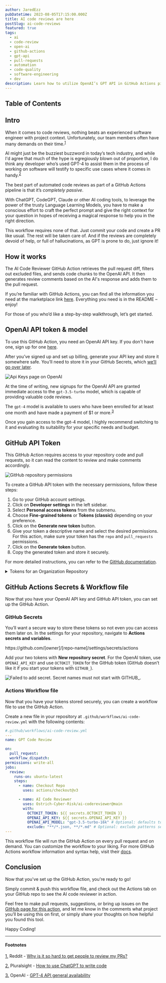 ```yaml
---
author: JaredEzz
pubDatetime: 2023-08-05T17:15:00.000Z
title: AI code reviews are here
postSlug: ai-code-reviews
featured: true
tags:
  - ai
  - code-review
  - open-ai
  - github-actions
  - gpt-api
  - pull-requests
  - automation
  - code-quality
  - software-engineering
  - dev
description: Learn how to utilize OpenAI’s GPT API in GitHub Actions pipelines to review your pull requests
---
```


## Table of Contents
## Intro
When it comes to code reviews, nothing beats an experienced software engineer with project context. Unfortunately, our team members often have many demands on their time.<sup>[1](#footnotes)</sup>

AI might just be the buzziest buzzword in today’s tech industry, and while I'd agree that much of the hype is egregiously blown out of proportion, I do think  any developer who’s used GPT-4 to assist them in the process of working on software will testify to specific use cases where it comes in handy.<sup>[2](#footnotes)</sup>

The best part of automated code reviews as part of a GitHub Actions pipeline is that it’s *completely passive*. 

With ChatGPT, CodeGPT, Claude or other AI coding tools, to leverage the power of the trusty Language Learning Models, you have to make a conscious effort to craft the perfect prompt and give the right context for your question in hopes of receiving a magical response to help you in the right direction. 

This workflow requires none of that. Just commit your code and create a PR like usual. The rest will be taken care of. And if the reviews are completely devoid of help, or full of hallucinations, as GPT is prone to do, just ignore it!

## How it works

The AI Code Reviewer GitHub Action retrieves the pull request diff, filters out excluded files, and sends code chunks to the OpenAI API. It then generates review comments based on the AI's response and adds them to the pull request.

If you’re familiar with GitHub Actions, you can find all the information you need at the marketplace link [here](https://github.com/marketplace/actions/openai-gpt-code-review-action). Everything you need is in the README – enjoy!

For those of you who’d like a step-by-step walkthrough, let’s get started.

## OpenAI API token & model

To use this GitHub Action, you need an OpenAI API key. If you don't have one, sign up for one [here](https://platform.openai.com/signup). 

After you’ve signed up and set up billing, generate your API key and store it somewhere safe. You’ll need to store it in your GitHub Secrets, which [we’ll go over later](#github-secrets).

![Api Keys page on OpenAI](/assets/api-keys.png)

At the time of writing, new signups for the OpenAI API are granted immediate access to the `gpt-3.5-turbo` model, which is capable of providing valuable code reviews. 

The `gpt-4` model is available to users who have been enrolled for at least one month and have made a payment of $1 or more.<sup>[3](#footnotes)</sup>


Once you gain access to the gpt-4 model, I highly recommend switching to it and evaluating its suitability for your specific needs and budget.

## GitHub API Token

This GitHub Action requires access to your repository code and pull requests, so it can read the content to review and make comments accordingly.

![GitHub repository permissions](/assets/repo-permissions.png)

To create a GitHub API token with the necessary permissions, follow these steps:

1. Go to your GitHub account settings.
2. Click on **Developer settings** in the left sidebar.
3. Select **Personal access tokens** from the submenu.
4. Choose **Fine-grained tokens** or **Tokens (classic)** depending on your preference.
5. Click on the **Generate new token** button.
6. Give your token a descriptive name and select the desired permissions. For this action, make sure your token has the `repo` and `pull_requests` permissions.
7. Click on the **Generate token** button.
8. Copy the generated token and store it securely.


For more detailed instructions, you can refer to the [GitHub documentation](https://docs.github.com/en/authentication/keeping-your-account-and-data-secure/managing-your-personal-access-tokens).

<details>
    <summary>Tokens for an Organization Repository</summary>

    If you’re setting up this action on a GitHub repository that belongs to an organization, make sure you consult with a user with the Owner role in the GitHub Organization. 

    In the Organization’s Settings page, find Third-party Access on the settings sidebar, and enable Fine-grained personal access tokens under the “Personal access Tokens” option.

    This may require administrator approval, but after this is successfully set up, just follow the steps above. The rest of the process is the same as creating a personal token, except when creating the token, under "Repository Access" (I recommend choosing "Only select repositories"), be sure to select the Organization’s repository for which you’d like to set up this GitHub Action.

</details>

## GitHub Actions Secrets & Workflow file

Now that you have your OpenAI API key and GitHub API token, you can set up the GitHub Action.

### GitHub Secrets

You’ll want a secure way to store these tokens so not even you can access them later on. In the settings for your repository, navigate to **Actions secrets and variables**.

<p>https://github.com/[owner]/[repo-name]/settings/secrets/actions</p>

Add your two tokens with **New repository secret**. For the OpenAI token, use `OPENAI_API_KEY` and use `OCTOKIT_TOKEN` for the GitHub token (GitHub doesn’t like it if you start your tokens with `GITHUB_`). 

![Failed to add secret. Secret names must not start with GITHUB_.](/assets/github_failed_token_add.png)

### Actions Workflow file

Now that you have your tokens stored securely, you can create a workflow file to use the GitHub Action.

Create a new file in your repository at `.github/workflows/ai-code-review.yml` with the following contents:

```yaml
#.github/workflows/ai-code-review.yml
---
name: GPT Code Review

on:
  pull_request:
  workflow_dispatch:
permissions: write-all
jobs:
  review:
    runs-on: ubuntu-latest
    steps:
      - name: Checkout Repo
        uses: actions/checkout@v3

      - name: AI Code Reviewer
        uses: Ostrich-Cyber-Risk/ai-codereviewer@main
        with:
          OCTOKIT_TOKEN: ${{ secrets.OCTOKIT_TOKEN }}
          OPENAI_API_KEY: ${{ secrets.OPENAI_API_KEY }}
          OPENAI_API_MODEL: "gpt-3.5-turbo-16k" # Optional: defaults to "gpt-4"
          exclude: "**/*.json, **/*.md" # Optional: exclude patterns separated by commas
---
```

This workflow file will run the GitHub Action on every pull request and on demand. You can customize the workflow to your liking. For more GitHub Actions workflow information and syntax help, visit their [docs](https://docs.github.com/en/actions/using-workflows/workflow-syntax-for-github-actions).


## Conclusion
Now that you've set up the GitHub Action, you're ready to go!

Simply commit & push this workflow file, and check out the Actions tab on your GitHub repo to see the AI code reviewer in action. 

Feel free to make pull requests, suggestions, or bring up issues on the [GitHub page for this action](https://github.com/Ostrich-Cyber-Risk/ai-codereviewer), and let me know in the comments what project you’ll be using this on first, or simply share your thoughts on how helpful you found this tool.

Happy Coding!

---

#### Footnotes

[1.](#intro) Reddit - [Why is it so hard to get people to review my PRs?](https://www.reddit.com/r/cscareerquestions/comments/mrhk2z/why_is_it_so_hard_to_get_people_to_review_my_prs/)

[2.](#intro) Pluralsight - [How to use ChatGPT to write code](https://www.pluralsight.com/blog/software-development/how-use-chatgpt-programming-coding)

[3.](#openai-api-token--model) OpenAI - [GPT-4 API general availability](https://openai.com/blog/gpt-4-api-general-availability)
